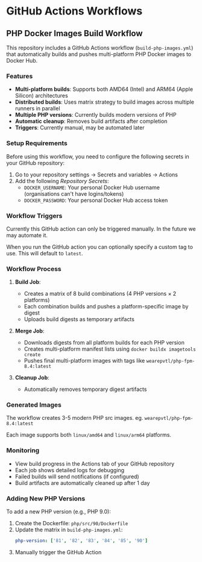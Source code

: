 # GitHub Actions Workflows

## PHP Docker Images Build Workflow

This repository includes a GitHub Actions workflow (`build-php-images.yml`) that automatically builds and pushes multi-platform PHP Docker images to Docker Hub.

### Features

- **Multi-platform builds**: Supports both AMD64 (Intel) and ARM64 (Apple Silicon) architectures
- **Distributed builds**: Uses matrix strategy to build images across multiple runners in parallel
- **Multiple PHP versions**: Currently builds modern versions of PHP
- **Automatic cleanup**: Removes build artifacts after completion
- **Triggers**: Currently manual, may be automated later

### Setup Requirements

Before using this workflow, you need to configure the following secrets in your GitHub repository:

1. Go to your repository settings → Secrets and variables → Actions
2. Add the following *Repository Secrets*:
   - `DOCKER_USERNAME`: Your personal Docker Hub username (organisations can't have logins/tokens)
   - `DOCKER_PASSWORD`: Your personal Docker Hub access token

### Workflow Triggers

Currently this GitHub action can only be triggered manually. In the future we may automate it.

When you run the GitHub action you can optionally specify a custom tag to use. This will default to `latest`.

### Workflow Process

1. **Build Job**:
   - Creates a matrix of 8 build combinations (4 PHP versions × 2 platforms)
   - Each combination builds and pushes a platform-specific image by digest
   - Uploads build digests as temporary artifacts

2. **Merge Job**:
   - Downloads digests from all platform builds for each PHP version
   - Creates multi-platform manifest lists using `docker buildx imagetools create`
   - Pushes final multi-platform images with tags like `wearepvtl/php-fpm-8.4:latest`

3. **Cleanup Job**:
   - Automatically removes temporary digest artifacts

### Generated Images

The workflow creates 3-5 modern PHP src images. eg. `wearepvtl/php-fpm-8.4:latest`

Each image supports both `linux/amd64` and `linux/arm64` platforms.

### Monitoring

- View build progress in the Actions tab of your GitHub repository
- Each job shows detailed logs for debugging
- Failed builds will send notifications (if configured)
- Build artifacts are automatically cleaned up after 1 day

### Adding New PHP Versions

To add a new PHP version (e.g., PHP 9.0):

1. Create the Dockerfile: `php/src/90/Dockerfile`
2. Update the matrix in `build-php-images.yml`:
   ```yaml
   php-version: ['81', '82', '83', '84', '85', '90']
   ```
3. Manually trigger the GitHub Action
